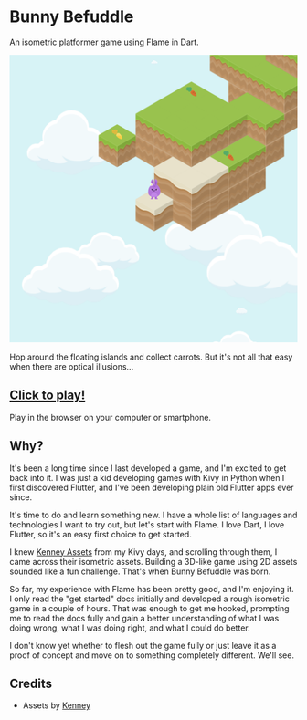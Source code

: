 # Bunny Befuddle
An isometric platformer game using Flame in Dart.

![Screenshot of Bunny Befuddle](screenshot.png)

Hop around the floating islands and collect carrots. But it's not all that easy when there are optical illusions...

## [Click to play!](https://jakesmd.github.io/Bunny-Befuddle/)
Play in the browser on your computer or smartphone.

## Why?
It's been a long time since I last developed a game, and I'm excited to get back into it. I was just a kid developing games with Kivy in Python when I first discovered Flutter, and I've been developing plain old Flutter apps ever since.

It's time to do and learn something new. I have a whole list of languages and technologies I want to try out, but let's start with Flame. I love Dart, I love Flutter, so it's an easy first choice to get started.

I knew [Kenney Assets](https://kenney.nl/assets) from my Kivy days, and scrolling through them, I came across their isometric assets. Building a 3D-like game using 2D assets sounded like a fun challenge. That's when Bunny Befuddle was born.

So far, my experience with Flame has been pretty good, and I'm enjoying it. I only read the "get started" docs initially and developed a rough isometric game in a couple of hours. That was enough to get me hooked, prompting me to read the docs fully and gain a better understanding of what I was doing wrong, what I was doing right, and what I could do better.

I don't know yet whether to flesh out the game fully or just leave it as a proof of concept and move on to something completely different. We'll see.

## Credits
- Assets by [Kenney](https://kenney.nl/assets)